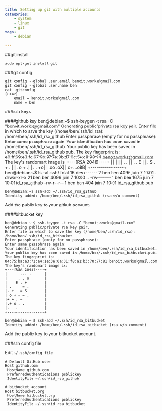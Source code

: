 ```yaml
---
title: Setting up git with multiple accounts
categories:
    - system
    - linux
    - git
tags:
    - debian

---
```

##git install

    sudo apt-get install git
    
###git config

	git config --global user.email benoit.works@gmail.com
	git config --global user.name ben
	cat .gitconfig 
	[user]
		email = benoit.works@gmail.com
		name = ben

###ssh keys

####github key
	ben@debian:~$ ssh-keygen -t rsa -C "benoit.works@gmail.com"
	Generating public/private rsa key pair.
	Enter file in which to save the key (/home/ben/.ssh/id_rsa): /home/ben/.ssh/id_rsa_github
	Enter passphrase (empty for no passphrase): 
	Enter same passphrase again: 
	Your identification has been saved in /home/ben/.ssh/id_rsa_github.
	Your public key has been saved in /home/ben/.ssh/id_rsa_github.pub.
	The key fingerprint is:
	e0:ff:69:e3:fd:67:9b:97:7e:3b:d7:0c:5e:c8:98:94 benoit.works@gmail.com
	The key's randomart image is:
	+---[RSA 2048]----+
	|                 |
	|                 |
	|      .      .   |
	|     . .    E    |
	|      . S  . + . |
	|       .    o + .|
	|        .    . +o|
	|         .oo  .oX|
	|         o+...oBB|
	+-----------------+
	ben@debian:~$ ls -al .ssh/
	total 16
	drwx------  2 ben ben 4096 juin   7 10:01 .
	drwxr-xr-x 21 ben ben 4096 juin   7 10:00 ..
	-rw-------  1 ben ben 1675 juin   7 10:01 id_rsa_github
	-rw-r--r--  1 ben ben  404 juin   7 10:01 id_rsa_github.pub


	ben@debian:~$ ssh-add ~/.ssh/id_rsa_github
	Identity added: /home/ben/.ssh/id_rsa_github (rsa w/o comment)


Add the public key to your github account.

####bitbucket key

	ben@debian ~ $ ssh-keygen -t rsa -C "benoit.works@gmail.com"
	Generating public/private rsa key pair.
	Enter file in which to save the key (/home/ben/.ssh/id_rsa): /home/ben/.ssh/id_rsa_bitbucket
	Enter passphrase (empty for no passphrase): 
	Enter same passphrase again: 
	Your identification has been saved in /home/ben/.ssh/id_rsa_bitbucket.
	Your public key has been saved in /home/ben/.ssh/id_rsa_bitbucket.pub.
	The key fingerprint is:
	04:75:ba:a3:71:a4:1e:3e:0a:31:f8:a1:b3:70:57:81 benoit.works@gmail.com
	The key's randomart image is:
	+---[RSA 2048]----+
	|      ... .      |
	|     . . o       |
	|    E . +        |
	| .     = .       |
	|. +   = S        |
	| o + + = .       |
	|+ + . =          |
	|.+ o . .         |
	|.   .            |
	+-----------------+

    ben@debian ~ $ ssh-add ~/.ssh/id_rsa_bitbucket
    Identity added: /home/ben/.ssh/id_rsa_bitbucket (rsa w/o comment)

Add the public key to your bitbucket account.

###ssh config file

Edit `~/.ssh/config file`

	# Default GitHub user
	Host github.com
	 HostName github.com
	 PreferredAuthentications publickey
	 IdentityFile ~/.ssh/id_rsa_github
	 
	# bitbucket account
	Host bitbucket.org
	 HostName bitbucket.org
	 PreferredAuthentications publickey
	 IdentityFile ~/.ssh/id_rsa_bitbucket